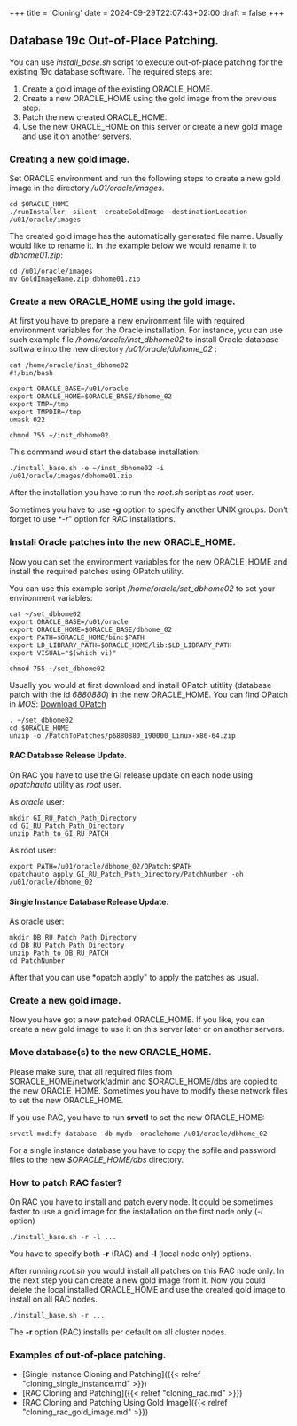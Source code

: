 +++
title = 'Cloning'
date = 2024-09-29T22:07:43+02:00
draft = false
+++

## Database 19c Out-of-Place Patching.

You can use *install_base.sh* script to execute out-of-place patching for the
existing 19c database software. The required steps are:
1. Create a gold image of the existing ORACLE_HOME.
1. Create a new ORACLE_HOME using the gold image from the previous step.
1. Patch the new created ORACLE_HOME.
1. Use the new ORACLE_HOME on this server or create a new gold image and 
use it on another servers.

### Creating a new gold image.

Set ORACLE environment and run the following steps to create a new gold image in 
the directory */u01/oracle/images*.

    cd $ORACLE_HOME
    ./runInstaller -silent -createGoldImage -destinationLocation /u01/oracle/images

The created gold image has the automatically generated file name. Usually would like to 
rename it. In the example below we would rename it to *dbhome01.zip*:
```
cd /u01/oracle/images
mv GoldImageName.zip dbhome01.zip
```

### Create a new ORACLE_HOME using the gold image.

At first you have to prepare a new environment file with required environment variables 
for the Oracle installation. For instance, you can use such example file 
*/home/oracle/inst_dbhome02* to install Oracle database software into the new directory 
*/u01/oracle/dbhome_02* :

```
cat /home/oracle/inst_dbhome02
#!/bin/bash

export ORACLE_BASE=/u01/oracle
export ORACLE_HOME=$ORACLE_BASE/dbhome_02
export TMP=/tmp
export TMPDIR=/tmp
umask 022

chmod 755 ~/inst_dbhome02
```

This command would start the database installation:

`./install_base.sh -e ~/inst_dbhome02 -i /u01/oracle/images/dbhome01.zip`

After the installation you have to run the *root.sh* script as *root* user.

Sometimes you have to use **-g** option to specify another UNIX groups. Don't forget
to use **-r*" option for RAC installations.

### Install Oracle patches into the new ORACLE_HOME.

Now you can set the environment variables for the new ORACLE_HOME and install the
required patches using OPatch utility.

You can use this example script */home/oracle/set_dbhome02* to set your environment variables:
```
cat ~/set_dbhome02
export ORACLE_BASE=/u01/oracle
export ORACLE_HOME=$ORACLE_BASE/dbhome_02
export PATH=$ORACLE_HOME/bin:$PATH
export LD_LIBRARY_PATH=$ORACLE_HOME/lib:$LD_LIBRARY_PATH
export VISUAL="$(which vi)"

chmod 755 ~/set_dbhome02
```

Usually you would at first download and install OPatch utitlity (database patch with the id
*6880880*) in the new ORACLE_HOME. You can find OPatch in *MOS*: [Download OPatch](http://updates.oracle.com/ARULink/PatchDetails/process_form?patch_num=6880880)
```
. ~/set_dbhome02
cd $ORACLE_HOME
unzip -o /PatchToPatches/p6880880_190000_Linux-x86-64.zip
```

#### RAC Database Release Update.

On RAC you have to use the GI release update on each node using *opatchauto* utility 
as *root* user.

As *oracle* user:
```
mkdir GI_RU_Patch_Path_Directory
cd GI_RU_Patch_Path_Directory
unzip Path_to_GI_RU_PATCH
```
As root user:
```
export PATH=/u01/oracle/dbhome_02/OPatch:$PATH
opatchauto apply GI_RU_Patch_Path_Directory/PatchNumber -oh /u01/oracle/dbhome_02
```

#### Single Instance Database Release Update.

As oracle user:
```
mkdir DB_RU_Patch_Path_Directory
cd DB_RU_Patch_Path_Directory
unzip Path_to_DB_RU_PATCH
cd PatchNumber
```

After that you can use *opatch apply" to apply the patches as usual.


### Create a new gold image.

Now you have got a new patched ORACLE_HOME. If you like, you can create a 
new gold image to use it on this server later or on another servers.

### Move database(s) to the new ORACLE_HOME.

Please make sure, that all required files from $ORACLE_HOME/network/admin and
$ORACLE_HOME/dbs are copied to the new ORACLE_HOME. Sometimes you have to modify 
these network files to set the new ORACLE_HOME.

If you use RAC, you have to run **srvctl** to set the new ORACLE_HOME:

`srvctl modify database -db mydb -oraclehome /u01/oracle/dbhome_02`

For a single instance database you have to copy the spfile and password files to
the new *$ORACLE_HOME/dbs* directory.

### How to patch RAC faster?

On RAC you have to install and patch every node. It could be sometimes faster to 
use a gold image for the installation on the first node only (*-l* option)

`./install_base.sh -r -l ...`

You have to specify both **-r** (RAC) and **-l** (local node only) options.

After running *root.sh* you would install all patches on this RAC node only. In the 
next step you can create a new gold image from it. Now you could delete the local
installed ORACLE_HOME and use the created gold image to install on all RAC nodes.

`./install_base.sh -r ...`

The **-r** option (RAC) installs per default on all cluster nodes.

### Examples of out-of-place patching.

- [Single Instance Cloning and Patching]({{< relref "cloning_single_instance.md" >}})
- [RAC Cloning and Patching]({{< relref "cloning_rac.md" >}})
- [RAC Cloning and Patching Using Gold Image]({{< relref "cloning_rac_gold_image.md" >}})


